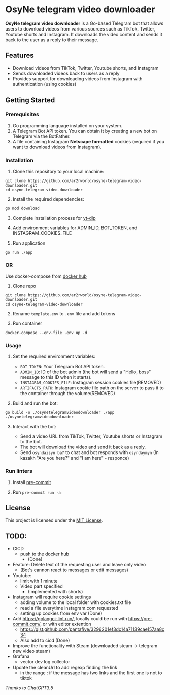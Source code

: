 # OsyNe telegram video downloader

**OsyNe telegram video downloader** is a Go-based Telegram bot that allows users to download videos from various sources such as TikTok, Twitter, Youtube shorts and Instagram. It downloads the video content and sends it back to the user as a reply to their message.

## Features

- Download videos from TikTok, Twitter, Youtube shorts, and Instagram
- Sends downloaded videos back to users as a reply
- Provides support for downloading videos from Instagram with authentication (using cookies)

## Getting Started

### Prerequisites

1. Go programming language installed on your system.
2. A Telegram Bot API token. You can obtain it by creating a new bot on Telegram via the BotFather.
3. A file containing Instagram **Netscape formatted** cookies (required if you want to download videos from Instagram).

### Installation

1. Clone this repository to your local machine:

```
git clone https://github.com/ar2rworld/osyne-telegram-video-downloader.git
cd osyne-telegram-video-downloader
```

2. Install the required dependencies:

```
go mod download
```

3. Complete installation process for [yt-dlp](https://github.com/yt-dlp/yt-dlp)

4. Add environment variables for ADMIN_ID, BOT_TOKEN, and INSTAGRAM_COOKIES_FILE

5. Run application
```
go run ./app
```

### OR

Use docker-compose from [docker hub](https://hub.docker.com/r/ar2rworld/osyne-telegram-video-downloader)

1. Clone repo
```
git clone https://github.com/ar2rworld/osyne-telegram-video-downloader.git
cd osyne-telegram-video-downloader
```

2. Rename `template.env` to  `.env` file and add tokens

3. Run container
```
docker-compose --env-file .env up -d
```

### Usage

1. Set the required environment variables:

    - `BOT_TOKEN`: Your Telegram Bot API token.
    - `ADMIN_ID`: ID of the bot admin (the bot will send a "Hello, boss" message to this ID when it starts).
    - `INSTAGRAM_COOKIES_FILE`: Instagram session cookies file(REMOVED)
    - `ARTIFACTS_PATH`: Instagram cookie file path on the server to pass it to the container through the volume(REMOVED)

2. Build and run the bot:

```
go build -o ./osynetelegramvideodownloader ./app
./osynetelegramvideodownloader
```

3. Interact with the bot:

    - Send a video URL from TikTok, Twitter, Youtube shorts or Instagram to the bot.
    - The bot will download the video and send it back as a reply.
    - Send `osyndaisyn ba?` to chat and bot responds with `osyndaymyn` (In kazakh "Are you here?" and "I am here" - responce)

### Run linters
1. Install [pre-commit](https://pre-commit.com/#install)

2. Run `pre-commit run -a`
## License

This project is licensed under the [MIT License](LICENSE).

## TODO:
- CICD
  - push to the docker hub
    - (Done)
- Feature: Delete text of the requesting user and leave only video
  - (Bot's cannon react to messages or edit messages)
- Youtube:
  - limit with 1 minute
  - Video part specified
    - (Implemented with shorts)
- Instagram will require cookie settings
  - adding volume to the local folder with cookies.txt file
  - read a file everytime instagram.com requested
  - setting up cookies from env var (Done)
- Add https://golangci-lint.run/, locally could be run with https://pre-commit.com/, or with editor extention
  - https://gist.github.com/pantafive/3296201ef3dc14a71139cae157aa8c34
  - Also add to cicd (Done)
- Improve the functionality with Steam (downloaded steam -> telegram new video steam)
- Grafana
  - vector dev log collector
- Update the cleanUrl to add regexp finding the link
  - in the range : if the message has two links and the first one is not to tiktok


*Thanks to ChatGPT3.5*
